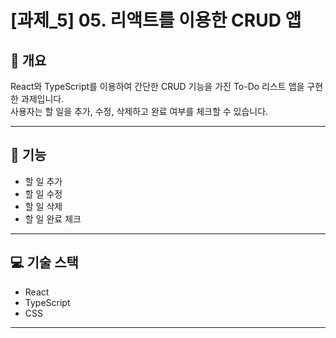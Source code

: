 # [과제_5] 05. 리액트를 이용한 CRUD 앱

## 📝 개요

React와 TypeScript를 이용하여 간단한 CRUD 기능을 가진 To-Do 리스트 앱을 구현한 과제입니다.  
사용자는 할 일을 추가, 수정, 삭제하고 완료 여부를 체크할 수 있습니다.

---

## 🔹 기능

- 할 일 추가
- 할 일 수정
- 할 일 삭제
- 할 일 완료 체크

---

## 💻 기술 스택

- React
- TypeScript
- CSS

---
